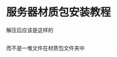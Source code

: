 # 服务器材质包安装教程

解压后应该是这样的

<figure><img src="https://s2.loli.net/2023/11/24/ctTSodPgExWaqNJ.png" alt=""><figcaption></figcaption></figure>

而不是一堆文件在材质包文件夹中

<figure><img src="https://s2.loli.net/2023/11/24/NT6oQKXbCseO9S1.png" alt=""><figcaption></figcaption></figure>
